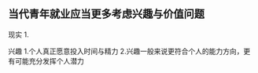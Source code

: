 ## 当代青年就业应当更多考虑兴趣与价值问题

现实
1.

兴趣
1.个人真正愿意投入时间与精力
2.兴趣一般来说更符合个人的能力方向，更有可能充分发挥个人潜力


<!--stackedit_data:
eyJoaXN0b3J5IjpbOTQ4MzA3Mjg3LC0yMDkyNzY4Mzg5LC00Nj
E3MzM0OTYsLTIwODg3NDY2MTJdfQ==
-->
